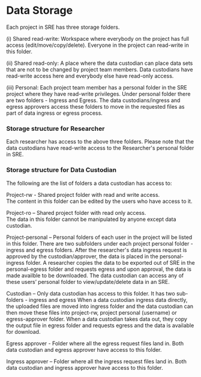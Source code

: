 # Data Storage

Each project in SRE has three storage folders.  

(i) Shared read-write: Workspace where everybody on the project has full access (edit/move/copy/delete). Everyone in the project can read-write in this folder. 

(ii) Shared read-only: A place where the data custodian can place data sets that are not to be changed by project team members. Data custodians have read-write access here and everybody else have read-only access. 

(iii) Personal: Each project team member has a personal folder in the SRE project where they have read-write privileges. Under personal folder there are two folders - Ingress and Egress. The data custodians/ingress and egress approvers access these folders to move in the requested files as part of data ingress or egress process. 

### Storage structure for Researcher 

Each researcher has access to the above three folders. Please note that the data custodians have read-write access to the Researcher's personal folder in SRE.

### Storage structure for Data Custodian 

The following are the list of folders a data custodian has access to: 

Project-rw - Shared project folder with read and write access.  
The content in this folder can be edited by the users who have access to it. 

Project-ro – Shared project folder with read only access.  
The data in this folder cannot be manipulated by anyone except data custodian. 

Project-personal – Personal folders of each user in the project will be listed in this folder. There are two subfolders under each project personal folder - ingress and egress folders.
After the researcher's data ingress request is approved by the custodian/approver, the data is placed in the personal-ingress folder.
A researcher copies the data to be exported out of SRE in the personal-egress folder and requests egress and upon approval, the data is made availble to be downloaded.
The data custodian can access any of these users’ personal folder to view/update/delete data in an SRE. 

Custodian – Only data custodian has access to this folder.  It has two sub-folders - ingress and egress
When a data custodian ingress data directly, the uploaded files are moved into ingress folder and the data custodian can then move these files into project-rw, project personal (username) or egress-approver folder. 
When a data custodian takes data out, they copy the output file in egress folder and requests egress and the data is available for download.

Egress approver - Folder where all the egress request files land in. 
Both data custodian and egress approver have access to this folder. 

Ingress approver – Folder where all the ingress request files land in. 
Both data custodian and ingress approver have access to this folder. 
